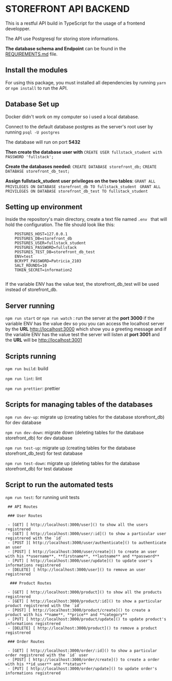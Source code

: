 # STOREFRONT API BACKEND

 This is a restful API build in TypeScript for the usage of a frontend developper.
 
 The API use Postgresql for storing store informations.
 
 **The database schema and Endpoint** can be found in the [ REQUIREMENTS.md]( https://github.com/Pattykev/creating-an-api-with-postgresql-and-express/blob/master/REQUIREMENTS.md ) file.

## Install the modules

 For using this package, you must  installed all dependencies by running `yarn ` or `npm install`  to run the API.

## Database Set up 

Docker didn't work on my computer so i used a local database.

 Connect to the default database postgres as the server's root user by running `psql -U postgres`

 The database will run on port **5432**
 
**Then create the database user with** `CREATE USER fullstack_student with PASSWORD 'fullstack';`

 **Create the databases needed:** `CREATE DATABASE storefront_db;`  `CREATE DATABASE storefront_db_test;`
 
 **Assign fullstack_student user privileges on the two tables**: `GRANT ALL PRIVILEGES ON DATABASE storefront_db TO fullstack_student ` `GRANT ALL PRIVILEGES ON DATABASE storefront_db_test TO fullstack_student `
 
 ## Setting up environment

 Inside the repository's main directory, create a text file named `.env ` that will hold the configuration. The file should look like this:
```
    POSTGRES_HOST=127.0.0.1
    POSTGRES_DB=storefront_db
    POSTGRES_USER=fullstack_student
    POSTGRES_PASSWORD=fullstack
    POSTGRES_TEST_DB=storefront_db_test
    ENV=test
    BCRYPT_PASSWORD=Patricia_2103
    SALT_ROUNDS=10
    TOKEN_SECRET=information2
 
````
If the variable ENV has the value test, the storefront_db_test will be used instead of storefront_db.

## Server running

  `npm run start` or `npm run watch` : run the server at the **port 3000** if the variable ENV has the value dev so you you can access the localhost server by the **URL** [ http://localhost:3000]() which show you a greeting message and if the variable ENV has the value test the server will listen at **port 3001** and the **URL** will be  [ http://localhost:3001]() 

 
 ## Scripts running

  `npm run build`: build
  
  `npm run lint`: lint
  
  `npm run prettier`: prettier

  ## Scripts for managing tables of the databases
  
  `npm run dev-up`: migrate up (creating tables for the database storefront_db) for dev database
  
  `npm run dev-down`: migrate down  (deleting tables for the database storefront_db) for dev database
  
  `npm run test-up`: migrate up  (creating tables for the database storefront_db_test) for test database
  
  `npm run test-down`: migrate up  (deleting tables for the database storefront_db) for test database

   ## Script to run the automated tests
  
  `npm run test`: for running unit tests

     ## API Routes

     ### User Routes
     
     - [GET] [ http://localhost:3000/user]() to show all the users registrered
     - [GET] [ http://localhost:3000/user/:id]() to show a particular user registrered with the `id`
     - [POST ][ http://localhost:3000/user/authenticate]() to authenticate an user 
     - [POST] [ http://localhost:3000/user/create]() to create an user with his **username**, **firstname**, **lastname** and **password**
     - [PUT] [ http://localhost:3000/user/update]() to update user's informations registrered
     - [DELETE] [ http://localhost:3000/user]() to remove an user registrered

      ### Product Routes
     
     - [GET] [ http://localhost:3000/product]() to show all the products registrered
     - [GET] [ http://localhost:3000/product/:id]() to show a particular product registrered with the `id` 
     - [POST] [ http://localhost:3000/product/create]() to create a product with his **name**, **price** and **category**
     - [PUT] [ http://localhost:3000/product/update]() to update product's informations registrered
     - [DELETE] [ http://localhost:3000/product]() to remove a product registrered

     ### Order Routes
     
     - [GET] [ http://localhost:3000/order/:id]() to show a particular order registrered with the `id` user 
     - [POST] [ http://localhost:3000/order/create]() to create a order with his **id_user** and **status**
     - [PUT] [ http://localhost:3000/order/update]() to update order's informations registrered
     













